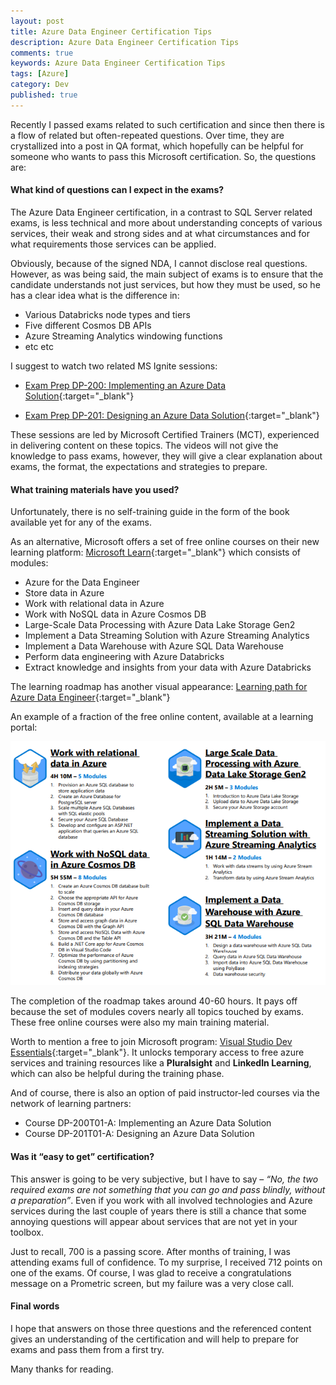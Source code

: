 ```yaml
---
layout: post
title: Azure Data Engineer Certification Tips
description: Azure Data Engineer Certification Tips
comments: true
keywords: Azure Data Engineer Certification Tips
tags: [Azure]
category: Dev
published: true 
---
```



Recently I passed exams related to such certification and since then there is a flow of related but often-repeated questions. Over time, they are crystallized into a post in QA format, which hopefully can be helpful for someone who wants to pass this Microsoft certification. So, the questions are:


#### What kind of questions can I expect in the exams?

The Azure Data Engineer certification, in a contrast to SQL Server related exams, is less technical and more about understanding concepts of various services, their weak and strong sides and at what circumstances and for what requirements those services can be applied.

Obviously, because of the signed NDA, I cannot disclose real questions. However, as was being said, the main subject of exams is to ensure that the candidate understands not just services, but how they must be used, so he has a clear idea what is the difference in:

 -	Various Databricks node types and tiers
 -	Five different Cosmos DB APIs
 -	Azure Streaming Analytics windowing functions
 -	etc etc

I suggest to watch two related MS Ignite sessions:

 - [Exam Prep DP-200: Implementing an Azure Data Solution](https://myignite.techcommunity.microsoft.com/sessions/82936?source=sessions){:target="_blank"}

 - [Exam Prep DP-201: Designing an Azure Data Solution](https://myignite.techcommunity.microsoft.com/sessions/80164?source=sessions){:target="_blank"}

These sessions are led by Microsoft Certified Trainers (MCT), experienced in delivering content on these topics. The videos will not give the knowledge to pass exams, however, they will give a clear explanation about exams, the format, the expectations and strategies to prepare.

#### What training materials have you used?

Unfortunately, there is no self-training guide in the form of the book available yet for any of the exams. 

As an alternative, Microsoft offers a set of free online courses on their new learning platform: [Microsoft Learn](https://docs.microsoft.com/en-us/learn){:target="_blank"} which consists of modules:

 -	Azure for the Data Engineer
 -	Store data in Azure
 -	Work with relational data in Azure
 -	Work with NoSQL data in Azure Cosmos DB
 -	Large-Scale Data Processing with Azure Data Lake Storage Gen2
 -	Implement a Data Streaming Solution with Azure Streaming Analytics
 -	Implement a Data Warehouse with Azure SQL Data Warehouse
 -	Perform data engineering with Azure Databricks
 -	Extract knowledge and insights from your data with Azure Databricks

The learning roadmap has another visual appearance: [Learning path for Azure Data Engineer](https://query.prod.cms.rt.microsoft.com/cms/api/am/binary/RWuAzL){:target="_blank"}

An example of a fraction of the free online content, available at a learning portal:

<img src="/assets/images/posts/azure-data-engineer-cert/example_online.png" alt="the roadmap" /> 

The completion of the roadmap takes around 40-60 hours. It pays off because the set of modules covers nearly all topics touched by exams. 
These free online courses were also my main training material.

Worth to mention a free to join Microsoft program: [Visual Studio Dev Essentials](https://visualstudio.microsoft.com/dev-essentials/){:target="_blank"}. It unlocks temporary access to free azure services and training resources like a **Pluralsight** and **LinkedIn Learning**, which can also be helpful during the training phase.

And of course, there is also an option of paid instructor-led courses via the network of learning partners:
 -	Course DP-200T01-A: Implementing an Azure Data Solution 
 -	Course DP-201T01-A: Designing an Azure Data Solution

#### Was it “easy to get” certification?

This answer is going to be very subjective, but I have to say – *“No, the two required exams are not something that you can go and pass blindly, without a preparation”*. Even if you work with all involved technologies and Azure services during the last couple of years there is still a chance that some annoying questions will appear about services that are not yet in your toolbox.

Just to recall, 700 is a passing score. After months of training, I was attending exams full of confidence. To my surprise, I received 712 points on one of the exams. Of course, I was glad to receive a congratulations message on a Prometric screen, but my failure was a very close call.



#### Final words

I hope that answers on those three questions and the referenced content gives an understanding of the certification and will help to prepare for exams and pass them from a first try.

Many thanks for reading.